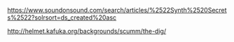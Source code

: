 https://www.soundonsound.com/search/articles/%2522Synth%2520Secrets%2522?solrsort=ds_created%20asc

http://helmet.kafuka.org/backgrounds/scumm/the-dig/
